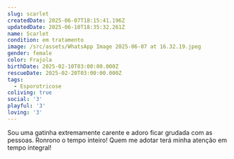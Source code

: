 ```yaml
---
slug: scarlet
createdDate: 2025-06-07T18:15:41.196Z
updatedDate: 2025-06-10T18:35:32.261Z
name: Scarlet
condition: em tratamento
image: /src/assets/WhatsApp Image 2025-06-07 at 16.32.19.jpeg
gender: female
color: Frajola
birthDate: 2025-02-10T03:00:00.000Z
rescueDate: 2025-02-20T03:00:00.000Z
tags:
  - Esporotricose
coliving: true
social: '3'
playful: '3'
loving: '3'
---
```



Sou uma gatinha extremamente carente e adoro ficar grudada com as pessoas. Ronrono o tempo inteiro! Quem me adotar terá minha atenção em tempo integral!

